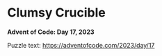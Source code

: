 # Clumsy Crucible

**Advent of Code: Day 17, 2023**

Puzzle text: https://adventofcode.com/2023/day/17
